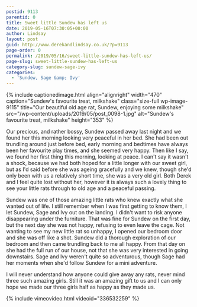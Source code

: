 ```yaml
---
postid: 9113
parentid: 0
title: Sweet little Sundew has left us
date: 2019-05-16T07:30:05+00:00
author: Lindsay
layout: post
guid: http://www.derekandlindsay.co.uk/?p=9113
page-order: 0
permalink: /2019/05/16/sweet-little-sundew-has-left-us/
page-slug: sweet-little-sundew-has-left-us
category-slug: sundew-sage-ivy
categories:
  - 'Sundew, Sage &amp; Ivy'
---
```

{% include captionedimage.html align="alignright" width="470" caption="Sundew's favourite treat, milkshake" class="size-full wp-image-9115" title="Our beautiful old age rat, Sundew, enjoying some milkshake" src="/wp-content/uploads/2019/05/post_0098-1.jpg" alt="Sundew's favourite treat, milkshake" height="353" %} 

Our precious, and rather bossy, Sundew passed away last night and we found her this morning looking very peaceful in her bed. She had been out trundling around just before bed, early morning and bedtimes have always been her favourite play times, and she seemed very happy. Then like I say, we found her first thing this morning, looking at peace. I can't say it wasn't a shock, because we had both hoped for a little longer with our sweet girl, but as I'd said before she was ageing gracefully and we knew, though she'd only been with us a relatively short time, she was a very old girl. Both Derek and I feel quite lost without her, however it is always such a lovely thing to see your little rats through to old age and a peaceful passing.

Sundew was one of those amazing little rats who knew exactly what she wanted out of life. I still remember when I was first getting to know them, I let Sundew, Sage and Ivy out on the landing. I didn't want to risk anyone disappearing under the furniture. That was fine for Sundew on the first day, but the next day she was not happy, refusing to even leave the cage. Not wanting to see my new little rat so unhappy, I opened our bedroom door and she was off like a shot. Sundew did a thorough exploration of our bedroom and then came trundling back to me all happy. From that day on she had the full run of our house, not that she was very interested in going downstairs. Sage and Ivy weren't quite so adventurous, though Sage had her moments when she'd follow Sundew for a mini adventure.

I will never understand how anyone could give away any rats, never mind three such amazing girls. Still it was an amazing gift to us and I can only hope we made our three girls half as happy as they made us.

{% include vimeovideo.html videoid="336532259" %}